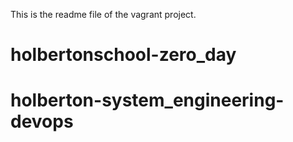 This is the readme file of the vagrant project.
# holbertonschool-zero_day
# holberton-system_engineering-devops
